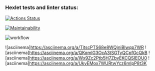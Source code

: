 ### Hexlet tests and linter status:
[![Actions Status](https://github.com/Zubkov99/frontend-project-lvl1/workflows/hexlet-check/badge.svg)](https://github.com/Zubkov99/frontend-project-lvl1/actions)

[![Maintainability](https://api.codeclimate.com/v1/badges/b2c6298928454886ea01/maintainability)](https://codeclimate.com/github/Zubkov99/frontend-project-lvl1/maintainability)

![workflow](https://github.com/Zubkov99/frontend-project-lvl1/actions/workflows/github-actions-demo.yml/badge.svg)

![asciinema]https://asciinema.org/a/TitscPTS68e8WQjniBlwqp7WR
![asciinema]https://asciinema.org/a/QKqmlG3OcA3tSGTyQCpfGcQkB
![asciinema]https://asciinema.org/a/Wx9Zc2Ptb5H7ZbvEKCQSIEOU0
![asciinema]https://asciinema.org/a/UkvEMox7WURtwYcz6mIpP8t3K
